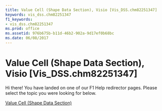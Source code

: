 ```yaml
---
title: Value Cell (Shape Data Section), Visio [Vis_DSS.chm82251347]
keywords: vis_dss.chm82251347
f1_keywords:
- vis_dss.chm82251347
ms.prod: office
ms.assetid: 976b675b-b11d-46b2-902a-9d17ef0b68bc
ms.date: 06/08/2017
---
```



# Value Cell (Shape Data Section), Visio [Vis_DSS.chm82251347]

Hi there! You have landed on one of our F1 Help redirector pages. Please select the topic you were looking for below.

[Value Cell (Shape Data Section)](http://msdn.microsoft.com/library/fd42a6ce-f621-4e9e-aba3-23a1b87a5651%28Office.15%29.aspx)

